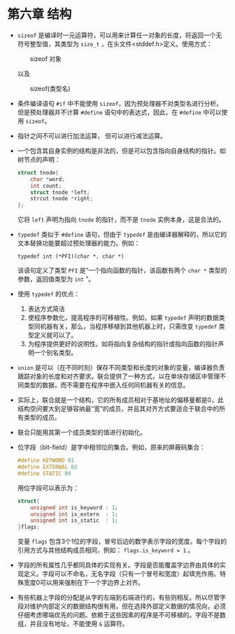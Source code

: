 # 第六章 结构  

- `sizeof` 是编译时一元运算符，可以用来计算任一对象的长度，将返回一个无符号整型值，其类型为 `size_t` ，在头文件<stddef.h>定义。使用方式：  

  &emsp;&emsp;sizeof 对象  
  
  以及    

  &emsp;&emsp;sizeof(类型名)  

- 条件编译语句 `#if` 中不能使用 `sizeof`，因为预处理器不对类型名进行分析。但是预处理器并不计算 `#define` 语句中的表达式，因此，在 `#define` 中可以使用 `sizeof`。  

- 指针之间不可以进行加法运算， 但可以进行减法运算。  

- 一个包含其自身实例的结构是非法的，但是可以包含指向自身结构的指针。如树节点的声明：  
  
  ``` C
  struct tnode{
      char *word;
      int count;
      struct tnode *left;
      strcut tnode *right;
  };
  ```  

  它将 `left` 声明为指向 `tnode` 的指针，而不是 `tnode` 实例本身，这是合法的。  

- `typedef` 类似于 `#define` 语句，但由于 `typedef` 是由编译器解释的，所以它的文本替换功能要超过预处理器的能力。例如：  
  
  `typedef int (*PFI)(char *, char *)`  

  该语句定义了类型 `PFI` 是“一个指向函数的指针，该函数有两个 `char *` 类型的参数，返回值类型为 `int` ”。  

- 使用 `typedef` 的优点：  
  1. 表达方式简洁
  2. 使程序参数化，提高程序的可移植性。例如，如果 `typedef` 声明的数据类型同机器有关，那么，当程序移植到其他机器上时，只需改变 `typedef` 类型定义就可以了。  
  3. 为程序提供更好的说明性。如将指向复杂结构的指针或指向函数的指针声明一个别名类型。  

- `union` 是可以（在不同时刻）保存不同类型和长度的对象的变量，编译器负责跟踪对象的长度和对齐要求。联合提供了一种方式，以在单块存储区中管理不同类型的数据，而不需要在程序中嵌入任何同机器有关的信息。  

- 实际上，联合就是一个结构，它的所有成员相对于基地址的偏移量都是0，此结构空间要大到足够容纳最“宽”的成员，并且其对齐方式要适合于联合中的所有类型的成员。  

- 联合只能用其第一个成员类型的值进行初始化。  

- 位字段（bit-field）是字中相邻位的集合。例如，原来的屏蔽码集合：  

  ``` C
  #define KEYWORD 01
  #define EXTERNAL 02
  #define STATIC 04
  ```

  用位字段可以表示为：  

  ``` C
  struct{
      unsigned int is_keyword : 1;
      unsigned int is_extern  : 1;
      unsigned int is_static  : 1;
  }flags;
  ```  

  变量 `flags` 包含3个1位的字段，冒号后边的数字表示字段的宽度。每个字段的引用方式与其他结构成员相同，例如： `flags.is_keyword = 1` 。

- 字段的所有属性几乎都同具体的实现有关。字段是否能覆盖字边界由具体的实现定义。字段可以不命名，无名字段（只有一个冒号和宽度）起填充作用。特殊宽度0可以用来强制在下一个字边界上对齐。  

- 有些机器上字段的分配是从字的左端到右端进行的，有些则相反。所以尽管字段对维护内部定义的数据结构很有用，但在选择外部定义数据的情况向，必须仔细考虑哪端优先的问题。依赖于这些因素的程序是不可移植的。字段不是数组，并且没有地址，不能使用 `&` 运算符。  
